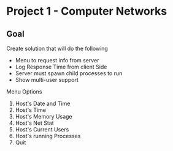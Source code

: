 # Project 1 - Computer Networks

## Goal
Create solution that will do the following
- Menu to request info from server
- Log Response Time from client Side
- Server must spawn child processes to run
- Show multi-user support

Menu Options

1. Host's Date and Time
2. Host's Time
3. Host's Memory Usage
4. Host's Net Stat
5. Host's Current Users
6. Host's running Processes
7. Quit
